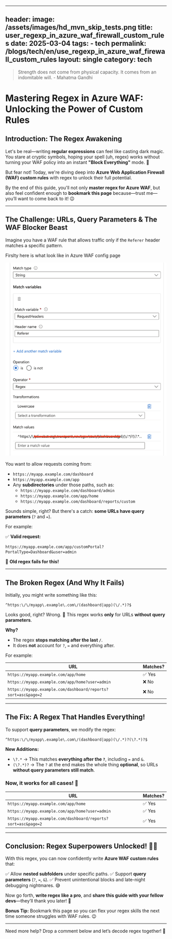 
---
header:
    image: /assets/images/hd_mvn_skip_tests.png
title:  user_regexp_in_azure_waf_firewall_custom_rules
date: 2025-03-04
tags:
    - tech
permalink: /blogs/tech/en/use_regexp_in_azure_waf_firewall_custom_rules
layout: single
category: tech
---
> Strength does not come from physical capacity. It comes from an indomitable will. - Mahatma Gandhi

# Mastering Regex in Azure WAF: Unlocking the Power of Custom Rules

## Introduction: The Regex Awakening

Let's be real—writing **regular expressions** can feel like casting dark magic. You stare at cryptic symbols, hoping your spell (uh, regex) works without turning your WAF policy into an instant **"Block Everything"** mode. 🛑

But fear not! Today, we're diving deep into **Azure Web Application Firewall (WAF) custom rules** with regex to unlock their full potential.

By the end of this guide, you'll not only **master regex for Azure WAF**, but also feel confident enough to **bookmark this page** because—trust me—you’ll want to come back to it! 😉

---

## The Challenge: URLs, Query Parameters & The WAF Blocker Beast

Imagine you have a WAF rule that allows traffic only if the `Referer` header matches a specific pattern.

Firslty here is what look like in Azure WAF config page

![img1](/assets/images/2025-03-04-image.png)

You want to allow requests coming from:

- `https://myapp.example.com/dashboard`
- `https://myapp.example.com/app`
- Any **subdirectories** under those paths, such as:
  - `https://myapp.example.com/dashboard/admin`
  - `https://myapp.example.com/app/home`
  - `https://myapp.example.com/dashboard/reports/custom`

Sounds simple, right? But there's a catch: **some URLs have query parameters** (`?` and `=`).

For example:

✅ **Valid request:**
```
https://myapp.example.com/app/customPortal?PortalType=Dashboard&user=admin
```
🚨 **Old regex fails for this!**

---

## The Broken Regex (And Why It Fails)

Initially, you might write something like this:

```regex
^https:\/\/myapp\.example\.com\/(dashboard|app)(\/.*)?$
```

Looks good, right? Wrong. 😬 This regex works **only** for URLs **without query parameters**.

**Why?**
- The regex **stops matching after the last `/`**.
- It does **not** account for `?`, `=` and everything after.

For example:

| URL | Matches? |
|----|----|
| `https://myapp.example.com/app/home` | ✅ Yes |
| `https://myapp.example.com/app/home?user=admin` | ❌ No |
| `https://myapp.example.com/dashboard/reports?sort=asc&page=2` | ❌ No |

---

## The Fix: A Regex That Handles Everything!

To support **query parameters**, we modify the regex:

```regex
^https:\/\/myapp\.example\.com\/(dashboard|app)(\/.*)?(\?.*)?$
```

**New Additions:**
- `\?.*` → This matches **everything after the `?`**, including `=` and `&`.
- `(\?.*)?` → The `?` at the end makes the whole thing **optional**, so URLs **without query parameters still match**.

### **Now, it works for all cases!** 🎉

| URL | Matches? |
|----|----|
| `https://myapp.example.com/app/home` | ✅ Yes |
| `https://myapp.example.com/app/home?user=admin` | ✅ Yes |
| `https://myapp.example.com/dashboard/reports?sort=asc&page=2` | ✅ Yes |

---

## Conclusion: Regex Superpowers Unlocked! 🦸‍♂️

With this regex, you can now confidently write **Azure WAF custom rules** that:

✅ Allow **nested subfolders** under specific paths.
✅ Support **query parameters** (`?`, `=`, `&`).
✅ Prevent unintentional blocks and late-night debugging nightmares. 😅

Now go forth, **write regex like a pro**, and **share this guide with your fellow devs**—they’ll thank you later! 🚀

**Bonus Tip:** Bookmark this page so you can flex your regex skills the next time someone struggles with WAF rules. 😉

---

Need more help? Drop a comment below and let’s decode regex together! 🧩

